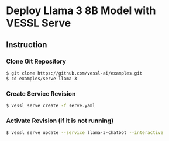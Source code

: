 # Deploy Llama 3 8B Model with VESSL Serve
## Instruction
### Clone Git Repository
```sh
$ git clone https://github.com/vessl-ai/examples.git
$ cd examples/serve-llama-3
```
### Create Service Revision
```sh
$ vessl serve create -f serve.yaml
```
### Activate Revision (if it is not running)
```sh
$ vessl serve update --service llama-3-chatbot --interactive
```